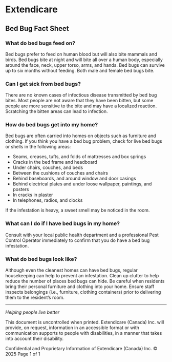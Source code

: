 # Extendicare
## Bed Bug Fact Sheet

### What do bed bugs feed on?
Bed bugs prefer to feed on human blood but will also bite mammals and birds. Bed bugs bite at night and will bite all over a human body, especially around the face, neck, upper torso, arms, and hands. Bed bugs can survive up to six months without feeding. Both male and female bed bugs bite.

### Can I get sick from bed bugs?
There are no known cases of infectious disease transmitted by bed bug bites. Most people are not aware that they have been bitten, but some people are more sensitive to the bite and may have a localized reaction. Scratching the bitten areas can lead to infection.

### How do bed bugs get into my home?
Bed bugs are often carried into homes on objects such as furniture and clothing. If you think you have a bed bug problem, check for live bed bugs or shells in the following areas:
- Seams, creases, tufts, and folds of mattresses and box springs
- Cracks in the bed frame and headboard
- Under chairs, couches, and beds
- Between the cushions of couches and chairs
- Behind baseboards, and around window and door casings
- Behind electrical plates and under loose wallpaper, paintings, and posters
- In cracks in plaster
- In telephones, radios, and clocks

If the infestation is heavy, a sweet smell may be noticed in the room.

### What can I do if I have bed bugs in my home?
Consult with your local public health department and a professional Pest Control Operator immediately to confirm that you do have a bed bug infestation.

### What do bed bugs look like?
Although even the cleanest homes can have bed bugs, regular housekeeping can help to prevent an infestation. Clean up clutter to help reduce the number of places bed bugs can hide. Be careful when residents bring their personal furniture and clothing into your home. Ensure staff inspects belongings (i.e., furniture, clothing containers) prior to delivering them to the resident’s room.

----

*Helping people live better*

This document is uncontrolled when printed. Extendicare (Canada) Inc. will provide, on request, information in an accessible format or with communication supports to people with disabilities, in a manner that takes into account their disability.

Confidential and Proprietary Information of Extendicare (Canada) Inc. © 2025
Page 1 of 1